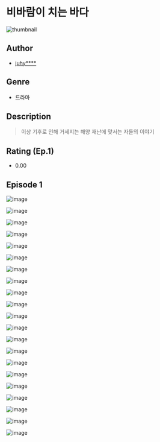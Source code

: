 # 비바람이 치는 바다
![thumbnail](https://image-comic.pstatic.net/user_contents_data/challenge_comic/2023/05/25/356284/upload_3919651425901438564_480x623.jpeg)

## Author
- [juhy****](https://comic.naver.com/artistTitle?id=356284)

## Genre
- 드라마

## Description
> 이상 기후로 인해 거세지는 해양 재난에 맞서는 자들의 이야기


## Rating (Ep.1)
- 0.00

## Episode 1
![image](https://image-comic.pstatic.net/user_contents_data/challenge_comic/2023/05/25/356284/upload_3474303247620072242.jpeg)

![image](https://image-comic.pstatic.net/user_contents_data/challenge_comic/2023/05/25/356284/upload_7089844714227184737.jpeg)

![image](https://image-comic.pstatic.net/user_contents_data/challenge_comic/2023/05/25/356284/upload_3762255240413667682.jpeg)

![image](https://image-comic.pstatic.net/user_contents_data/challenge_comic/2023/05/25/356284/upload_3918755332548014901.jpeg)

![image](https://image-comic.pstatic.net/user_contents_data/challenge_comic/2023/05/25/356284/upload_3834078651359770681.jpeg)

![image](https://image-comic.pstatic.net/user_contents_data/challenge_comic/2023/05/25/356284/upload_7148113350074185524.jpeg)

![image](https://image-comic.pstatic.net/user_contents_data/challenge_comic/2023/05/25/356284/upload_7305792289633286193.jpeg)

![image](https://image-comic.pstatic.net/user_contents_data/challenge_comic/2023/05/25/356284/upload_3761180124958189107.jpeg)

![image](https://image-comic.pstatic.net/user_contents_data/challenge_comic/2023/05/25/356284/upload_3978701787940205362.jpeg)

![image](https://image-comic.pstatic.net/user_contents_data/challenge_comic/2023/05/25/356284/upload_3546924667798434406.jpeg)

![image](https://image-comic.pstatic.net/user_contents_data/challenge_comic/2023/05/25/356284/upload_7291671068524504376.jpeg)

![image](https://image-comic.pstatic.net/user_contents_data/challenge_comic/2023/05/25/356284/upload_3486686853810305122.jpeg)

![image](https://image-comic.pstatic.net/user_contents_data/challenge_comic/2023/05/25/356284/upload_3775478169045591395.jpeg)

![image](https://image-comic.pstatic.net/user_contents_data/challenge_comic/2023/05/25/356284/upload_7364902959013180985.jpeg)

![image](https://image-comic.pstatic.net/user_contents_data/challenge_comic/2023/05/25/356284/upload_7161961673219531572.jpeg)

![image](https://image-comic.pstatic.net/user_contents_data/challenge_comic/2023/05/25/356284/upload_3978993188717343284.jpeg)

![image](https://image-comic.pstatic.net/user_contents_data/challenge_comic/2023/05/25/356284/upload_7017846515308966197.jpeg)

![image](https://image-comic.pstatic.net/user_contents_data/challenge_comic/2023/05/25/356284/upload_7305176352699003960.jpeg)

![image](https://image-comic.pstatic.net/user_contents_data/challenge_comic/2023/05/25/356284/upload_4063435866400567649.jpeg)

![image](https://image-comic.pstatic.net/user_contents_data/challenge_comic/2023/05/25/356284/upload_7377800410007417444.jpeg)

![image](https://image-comic.pstatic.net/user_contents_data/challenge_comic/2023/05/25/356284/upload_7221584890259060025.jpeg)
